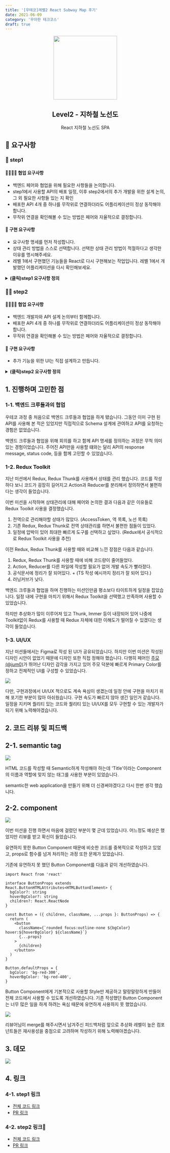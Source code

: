 ```yaml
---
title: '[우테코]레벨2 React Subway Map 후기'
date: 2021-06-09
category: '우아한 테크코스'
draft: true
---
```


<p align="middle" >
  <img width="200px;" src="https://github.com/yujo11/javascript-subway/raw/step1-component/src/images/subway_emoji.png"/>
</p>
<h2 align="middle">Level2 - 지하철 노선도</h2>
<p align="middle">React 지하철 노선도 SPA</p>
</p>

## 📝 요구사항

### 🚀 step1

#### 👨‍👩‍👧‍👦 협업 요구사항

- 백엔드 페어와 협업을 위해 필요한 사항들을 논의합니다.
- step1에서 사용할 API의 배포 일정, 이후 step2에서의 추가 개발을 위한 설계 논의, 그 외 필요한 사항들 있는 지 확인
- 배포한 API 4개 중 하나를 무작위로 연결하더라도 어플리케이션이 정상 동작해야 합니다.
- 무작위 연결을 확인해볼 수 있는 방법은 페어와 자율적으로 결정합니다.

#### 📝 구현 요구사항

- 요구사항 명세를 먼저 작성합니다.
- 상태 관리 방법을 스스로 선택합니다. 선택한 상태 관리 방법이 적절하다고 생각한 이유를 명시해주세요.
- 레벨 1에서 구현했던 기능들을 React로 다시 구현해보는 작업입니다. 레벨 1에서 개발했던 어플리케이션을 다시 확인해보세요.

<details>
<summary> <b> (클릭)step1 요구사항 정의 </b>  </summary>
<div markdown="1">

- 메인 페이지

  - [x] 로그인 되지 않은 사용자가 접속할 경우 로그인 페이지로 리다이렉션 한다.
  - [x] 로그인 된 사용자가 접속할 경우 메인 페이지를 보여준다.

- 로그인/회원가입 페이지

  - [x] 사용자는 회원 가입을 할 수 있다.
    - 필요 정보: 이름, 이메일, 비밀번호, 비밀번호 확인 정보
    - 가입시 이미 가입한 이메일인지 중복 확인
  - [x] 사용자는 가입한 계정으로 로그인을 할 수 있다.
  - [x] 사용자는 로그인하여 지하철 노선도 관리 페이지에 접근할 수 있다.
    - 로그인되지 않은 상태로 접근시 로그인 페이지로 리다이렉션 된다.

- 역 관리 페이지

  - [x] 사용자는 지하철 역을 추가할 수 있다.
  - [x] 사용자는 지하철 역을 삭제할 수 있다.
    - 노선에 등록되어 있는 역인 경우 삭제할 수 없어야 한다.
  - [x] 사용자는 등록되어 있는 전체 지하철 역 목록을 조회할 수 있다.

- 노선 관리 페이지

  - [x] 사용자는 지하철 노선을 추가할 수 있다.
    - 필요 정보: 노선 이름, 상행역, 하행역, (최초 상행역과 하행역 구간의)거리, (최초 상행역과 하행역 구간 통행에 걸리는)시간, 색상
    - 상행역, 하행역: 기존에 등록되어 있는 지하철 역 목록 중에서 선택
    - 색상: 미리 지정되어 있는 10가지 색상 중 한 색상 선택. 다른 노선에서 사용하는 색은 선택 불가능
  - [x] 사용자는 등록되어 있는 지하철 노선을 삭제할 수 있다.
  - [x] 사용자는 등록되어 있는 전체 지하철 노선 목록을 조회할 수 있다.

- 구간 관리 페이지

  - [x] 사용자는 특정 노선의 전체 구간 목록을 확인할 수 있다.
  - [x]사용자는 특정 지하철 노선에 구간을 추가할 수 있다.
    - 하나의 역은 여러 개 노선에 중복되어 포함될 수 있음
    - 역과 역 사이에 새로운 역 추가 가능
    - 하나의 노선에서 갈래길은 생길 수 없음
  - [x] 사용자는 노선에 등록되어 있는 구간을 삭제할 수 있다.

</div>
</details>

### 🚀🚀 step2

#### 👨‍👩‍👧‍👦 협업 요구사항

- 백엔드 개발자와 API 설계 논의부터 함께합니다.
- 배포한 API 4개 중 하나를 무작위로 연결하더라도 어플리케이션이 정상 동작해야 합니다.
- 무작위 연결을 확인해볼 수 있는 방법은 페어와 자율적으로 결정합니다.

#### 📝 구현 요구사항

- 추가 기능을 위한 UI는 직접 설계하고 만듭니다.

<details>
<summary> <b> (클릭)step2 요구사항 정의 </b>  </summary>
<div markdown="1">

- 전체 보기 페이지

  - [x] 전체 노선을 확인할 수 있어야 한다.
  - [x] 로그인 되지 않은 사용자도 전체 노선을 볼 수 있어야 한다.

  </div>
  </details>

## 1. 진행하며 고민한 점

### 1-1. 백엔드 크루들과의 협업

우테코 과정 중 처음으로 백엔드 크루들과 협업을 하게 됐습니다. 그동안 이미 구현 된 API를 사용해 본 적은 있었지만 직접적으로 Schema 설계에 관여하고 API를 요청하는 경험은 없었습니다.

백엔드 크루들과 협업을 위해 회의를 하고 함께 API 명세를 정의하는 과정은 무척 의미있는 경험이었습니다. 주어진 API만을 사용할 떄와는 달리 API의 response message, status code, 등을 함께 고민할 수 있었습니다.

### 1-2. Redux Toolkit

지난 미션에서 Redux, Redux Thunk를 사용해서 상태를 관리 했습니다. 코드를 작성하다 보니 코드가 굉장히 길어지고 Action과 Reducer를 분리해서 정의하면서 불편하다는 생각이 들었습니다.

이번 미션을 시작하며 상태관리에 대해 페어와 논의한 결과 다음과 같은 이유들로 Redux Toolkit 사용을 결정했습니다.

1. 전역으로 관리해야할 상태가 많았다. (AccessToken, 역 목록, 노선 목록)
1. 기존 Redux, Redux Thunk로 전역 상태관리를 하면서 불편한 점들이 있었다.
1. 일정에 압박이 있어 최대한 빠르게 도구를 선택하고 싶었다. (Redux에서 공식적으로 Redux Toolkit 사용을 추천)

이전 Redux, Redux Thunk를 사용할 때와 비교해 느낀 장점은 다음과 같습니다.

1. Redux, Redux Thunk를 사용할 때에 비해 코드량이 줄어들었다.
1. Action, Reducer를 다른 파일에 작성할 필요가 없어 개발 속도가 빨라졌다.
1. 공식문서에 정리가 잘 되어있다. + (TS 작성 예시까지 정리가 잘 되어 있다.)
1. 러닝커브가 낮다.

백엔드 크루들과 협업을 하며 진행하는 미션인만큼 평소보다 타이트하게 일정을 잡았습니다. 일정 내에 구현을 마치기 위해서 Redux Toolkit을 선택했고 만족하며 사용할 수 있었습니다.

하지만 추상화가 많이 이루어져 있고 Thunk, Immer 등이 내장되어 있어 나중에 Toolkit없이 Redux를 사용할 때 Redux 자체에 대한 이해도가 떨어질 수 있겠다는 생각이 들었습니다.

### 1-3. UI/UX

지난 미션들에서는 Figma로 작성 된 UI가 공유되었습니다. 하지만 이번 미션은 작성된 디자인 시안이 없었기 때문에 디자인 또한 직접 정해야 했습니다. 다행히 페어인 [주모(@jum0)](https://github.com/jum0)가 뛰어난 디자인 감각을 가지고 있어 주모 덕분에 빠르게 Primary Color를 정하고 전체적인 UI를 구성할 수 있었습니다.

![](./images/react-subway/login.png)

다만, 구현과정에서 UI/UX 적으로도 계속 욕심이 생겼는데 일정 안에 구현을 마치기 위해 포기한 부분이 많아 아쉬웠습니다. 구현 속도가 빠르지 않아 생긴 일인거 같습니다. 일정을 지키며 퀄리티 있는 코드와 퀄리티 있는 UI/UX를 모두 구현할 수 있는 개발자가 되기 위해 노력해야겠습니다.

## 2. 코드 리뷰 및 피드백

## 2-1. semantic tag

![](./images/react-subway/semantic.png)

HTML 코드를 작성할 때 Semantic하게 작성해야 하는데 'Title'이라는 Component의 이름과 역할에 맞지 않는 태그를 사용한 부분이 있었습니다.

semantic한 web application을 만들기 위해 더 신경써야겠다고 다시 한번 생각 했습니다.

## 2-2. component

![](./images/react-subway/component.png)

이번 미션을 진행 하면서 마음에 걸렸던 부분이 몇 군데 있었습니다. 어느정도 예상은 했었지만 리뷰를 받고 확신이 들었습니다.

유연하지 못한 Button Component 때문에 비슷한 코드를 중복적으로 작성하고 있었고, props로 함수를 넘겨 처리하는 과정 또한 문제가 있었습니다.

기존에 유연하지 못 했던 Button Component를 다음과 같이 개선하였습니다.

```tsx
import React from 'react'

interface ButtonProps extends React.ButtonHTMLAttributes<HTMLButtonElement> {
  bgColor?: string
  hoverBgColor?: string
  children?: React.ReactNode
}

const Button = ({ children, className, ...props }: ButtonProps) => {
  return (
    <button
      className={`rounded focus:outline-none ${bgColor} hover:${hoverBgColor} ${className}`}
      {...props}
    >
      {children}
    </button>
  )
}

Button.defaultProps = {
  bgColor: 'bg-red-300',
  hoverBgColor: 'bg-red-400',
}
```

Button Component에게 기본적으로 사용할 Style만 제공하고 말랑말랑하게 만들어 전체 코드에서 사용할 수 있도록 개선하였습니다. 기존 작성했던 Button Component는 너무 많은 일을 하게 하려는 욕심 때문에 유연하게 사용하지 못 했었습니다.

![](./images/react-subway/think.png)

리뷰어님이 merge를 해주시면서 남겨주신 피드백처럼 앞으로 추상화 레벨이 높은 컴포넌트들은 재사용성을 중점으로 고려하며 작성하기 위해 노력해야겠습니다.

## 3. 데모

![](./images/react-subway/demo.gif)

## 4. 링크

### 4-1. step1 링크

- [전체 코드 링크](https://github.com/yujo11/react-subway-map/tree/step1)
- [PR 링크](https://github.com/woowacourse/react-subway-map/pull/24)

### 4-2. step2 링크

- [전체 코드 링크](https://github.com/yujo11/react-subway-map/tree/step2)
- [PR 링크](https://github.com/woowacourse/react-subway-map/pull/32)
